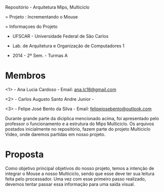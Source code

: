 Repositório - Arquitetura Mips, Multiciclo

= Projeto : Incrementando o Mouse



= Informaçoes do Projeto


- UFSCAR - Universidade Federal de São Carlos


- Lab. de Arquitetura e Organização de Computadores 1


- 2014 - 2º Sem. - Turmas A


Membros
=====================


<1> - Ana Lucia Cardoso - Email: ana.lc18@gmail.com

<2> - Carlos Augusto Santo Andre Junior - 

<3> - Felipe José Bento da Silva - Email: felipejosebento@outlook.com



Durante grande parte da diciplica mencionado acima, foi apresentado pelo professor o funcionamento e a estrutura do Mips Multiciclo. Os arquivos postados inicialmente no repositório, fazem parte do projeto Multiciclo Video, onde daremos partidas em nosso projeto.



Proposta
=========

Como objetivo principal objetivos do nosso projeto, temos a intenção de integrar o Mouse a nosso Multiciclo, sendo que esse deve ter sua leitura feita pelo processador. Uma vez com esse primeiro passo realizado, devemos tentar passar essa informação para uma saída visual.


